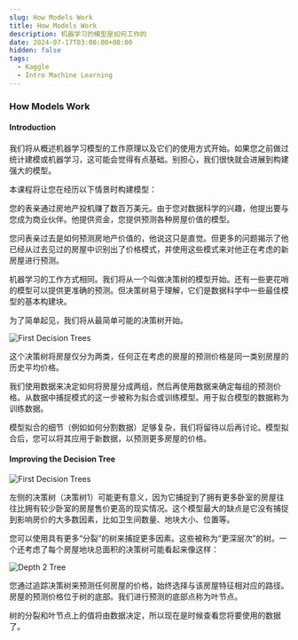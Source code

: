 ```yaml
---
slug: How Models Work
title: How Models Work
description: 机器学习的模型是如何工作的
date: 2024-07-17T03:00:00+08:00
hidden: false 
tags:
  -	Kaggle
  - Intro Machine Learning
---
```

### How Models Work

#### Introduction

我们将从概述机器学习模型的工作原理以及它们的使用方式开始。如果您之前做过统计建模或机器学习，这可能会觉得有点基础。别担心，我们很快就会进展到构建强大的模型。

本课程将让您在经历以下情景时构建模型：

您的表亲通过房地产投机赚了数百万美元。由于您对数据科学的兴趣，他提出要与您成为商业伙伴。他提供资金，您提供预测各种房屋价值的模型。

您问表亲过去是如何预测房地产价值的，他说这只是直觉。但更多的问题揭示了他已经从过去见过的房屋中识别出了价格模式，并使用这些模式来对他正在考虑的新房屋进行预测。

机器学习的工作方式相同。我们将从一个叫做决策树的模型开始。还有一些更花哨的模型可以提供更准确的预测。但决策树易于理解，它们是数据科学中一些最佳模型的基本构建块。

为了简单起见，我们将从最简单可能的决策树开始。

![First Decision Trees](https://typora-1313126608.cos.ap-chengdu.myqcloud.com/note_picturenote_picture7tsb5b1.png)

这个决策树将房屋仅分为两类，任何正在考虑的房屋的预测价格是同一类别房屋的历史平均价格。

我们使用数据来决定如何将房屋分成两组，然后再使用数据来确定每组的预测价格。从数据中捕捉模式的这一步被称为拟合或训练模型。用于拟合模型的数据称为训练数据。

模型拟合的细节（例如如何分割数据）足够复杂，我们将留待以后再讨论。模型拟合后，您可以将其应用于新数据，以预测更多房屋的价格。

#### Improving the Decision Tree

![First Decision Trees](https://typora-1313126608.cos.ap-chengdu.myqcloud.com/note_picturenote_pictureprAjgku.png)

左侧的决策树（决策树1）可能更有意义，因为它捕捉到了拥有更多卧室的房屋往往比拥有较少卧室的房屋售价更高的现实情况。这个模型最大的缺点是它没有捕捉到影响房价的大多数因素，比如卫生间数量、地块大小、位置等。

您可以使用具有更多“分裂”的树来捕捉更多因素。这些被称为“更深层次”的树。一个还考虑了每个房屋地块总面积的决策树可能看起来像这样：

![Depth 2 Tree](https://typora-1313126608.cos.ap-chengdu.myqcloud.com/note_picturenote_pictureR3ywQsR.png)

您通过追踪决策树来预测任何房屋的价格，始终选择与该房屋特征相对应的路径。房屋的预测价格位于树的底部。我们进行预测的底部点称为叶节点。

树的分裂和叶节点上的值将由数据决定，所以现在是时候查看您将要使用的数据了。